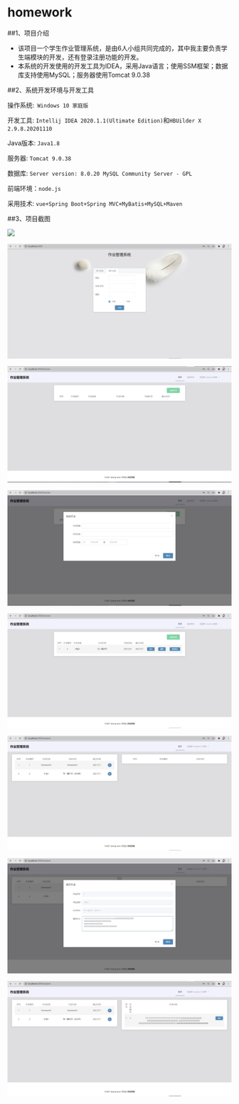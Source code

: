 # homework

##1、项目介绍



- 该项目一个学生作业管理系统，是由6人小组共同完成的，其中我主要负责学生端模块的开发，还有登录注册功能的开发。
- 本系统的开发使用的开发工具为IDEA，采用Java语言；使用SSM框架；数据库支持使用MySQL；服务器使用Tomcat 9.0.38


##2、系统开发环境与开发工具

操作系统:` Windows 10 家庭版`

开发工具: `Intellij IDEA 2020.1.1(Ultimate Edition)`和`HBUilder X 2.9.8.20201110`

Java版本: `Java1.8`

服务器: `Tomcat 9.0.38`

数据库: `Server version: 8.0.20 MySQL Community Server - GPL`

前端环境：`node.js`

采用技术: `vue+Spring Boot+Spring MVC+MyBatis+MySQL+Maven`


##3、项目截图

![](https://github.com/gzxn/homework/tree/main/image/1.jpg)

![](https://github.com/gzxn/homework/blob/main/image/2.jpg)

![](https://github.com/gzxn/homework/blob/main/image/3.jpg)

![](https://github.com/gzxn/homework/blob/main/image/4.jpg)

![](https://github.com/gzxn/homework/blob/main/image/5.jpg)

![](https://github.com/gzxn/homework/blob/main/image/6.jpg)

![](https://github.com/gzxn/homework/blob/main/image/7.jpg)

![](https://github.com/gzxn/homework/blob/main/image/8.jpg)


<br>
